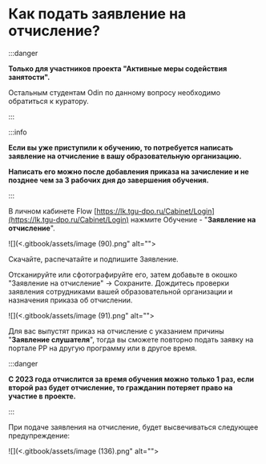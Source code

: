 # Как подать заявление на отчисление?

:::danger

**Только для участников проекта "Активные меры содействия занятости".**

Остальным студентам Odin по данному вопросу необходимо обратиться к куратору.&#x20;

:::

:::info

**Если вы уже приступили к обучению, то потребуется написать заявление на отчисление в вашу образовательную организацию.**

**Написать его можно после добавления приказа на зачисление и не позднее чем за 3 рабочих дня до завершения обучения.**

:::

В личном кабинете Flow [https://lk.tgu-dpo.ru/Cabinet/Login](https://lk.tgu-dpo.ru/Cabinet/Login) нажмите Обучение - "**Заявление на отчисление**".&#x20;

![](<.gitbook/assets/image (90).png" alt=""><figcaption></figcaption></figure>

Скачайте, распечатайте и подпишите Заявление.

Отсканируйте или сфотографируйте его, затем добавьте в окошко "Заявление на отчисление" -> Сохраните. Дождитесь проверки заявления  сотрудниками вашей образовательной организации и назначения приказа об отчислении.&#x20;

![](<.gitbook/assets/image (91).png" alt=""><figcaption></figcaption></figure>

Для вас выпустят приказ на отчисление с указанием причины "**Заявление слушателя**", тогда вы сможете повторно подать заявку на портале РР на другую программу или в другое время.&#x20;

:::danger

**С 2023 года отчислится за время обучения можно только 1 раз, если второй раз будет отчисление, то гражданин потеряет право на участие в проекте.**

:::

При подаче заявления на отчисление, будет высвечиваться следующее предупреждение:

![](<.gitbook/assets/image (136).png" alt=""><figcaption></figcaption></figure>

